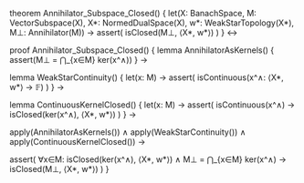theorem Annihilator_Subspace_Closed() {
  let(X: BanachSpace,
      M: VectorSubspace(X),
      X*: NormedDualSpace(X),
      w*: WeakStarTopology(X*),
      M⊥: Annihilator(M)) →
  assert(
    isClosed(M⊥, ⟨X*, w*⟩)
  )
} ↔

proof Annihilator_Subspace_Closed() {
  lemma AnnihilatorAsKernels() {
    assert(M⊥ = ⋂_{x∈M} ker(x^∧))
  } →
  
  lemma WeakStarContinuity() {
    let(x: M) →
    assert(
      isContinuous(x^∧: ⟨X*, w*⟩ → 𝔽)
    )
  } →
  
  lemma ContinuousKernelClosed() {
    let(x: M) →
    assert(
      isContinuous(x^∧) → isClosed(ker(x^∧), ⟨X*, w*⟩)
    )
  } →
  
  apply(AnnihilatorAsKernels()) ∧
  apply(WeakStarContinuity()) ∧
  apply(ContinuousKernelClosed()) →
  
  assert(
    ∀x∈M: isClosed(ker(x^∧), ⟨X*, w*⟩) ∧
    M⊥ = ⋂_{x∈M} ker(x^∧) →
    isClosed(M⊥, ⟨X*, w*⟩)
  )
}